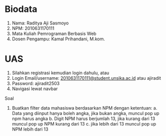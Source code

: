 # Biodata
1. Nama: Raditya Aji Sasmoyo
2. NPM: 2010631170111
3. Mata Kuliah Pemrograman Berbasis Web
4. Dosen Pengampu: Kamal Prihandani, M.kom.

# UAS
1. Silahkan registrasi kemudian login dahulu, atau
2. Login Email/username: 2010631170111@student.unsika.ac.id atau ajiradit 
3. Password: ajiradit2503
4. Navigasi lewat navbar

Soal
1. Buatkan filter data mahasiswa berdasarkan NPM dengan ketentuan:
    a. Data yang diinput hanya boleh angka, jika bukan angka, muncul pop up npm harus angka
    b. Digit NPM harus berjumlah 13, jika kurang dari 13 muncul pop up NPM kurang dari 13
    c. jika lebih dari 13 muncul pop up NPM lebih dari 13